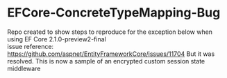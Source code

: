 # EFCore-ConcreteTypeMapping-Bug

Repo created to show steps to reproduce for the exception below when using EF Core 2.1.0-preview2-final  
issue reference: https://github.com/aspnet/EntityFrameworkCore/issues/11704
But it was resolved.
This is now a sample of an encrypted custom session state middleware
